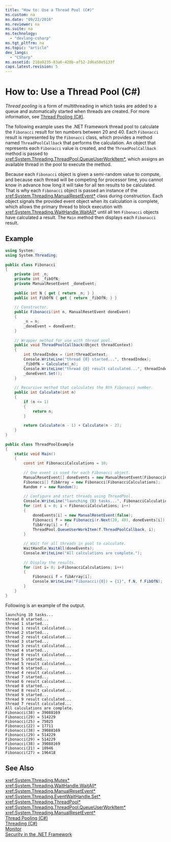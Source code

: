 ```yaml
---
title: "How to: Use a Thread Pool (C#)"
ms.custom: na
ms.date: "09/22/2016"
ms.reviewer: na
ms.suite: na
ms.technology: 
  - "devlang-csharp"
ms.tgt_pltfrm: na
ms.topic: "article"
dev_langs: 
  - "CSharp"
ms.assetid: 210a9235-83a6-420b-af52-2d6a58e5133f
caps.latest.revision: 5
---
```

# How to: Use a Thread Pool (C#)
*Thread pooling* is a form of multithreading in which tasks are added to a queue and automatically started when threads are created. For more information, see [Thread Pooling (C#)](../VS_csharp/thread-pooling--csharp-.md).  
  
 The following example uses the .NET Framework thread pool to calculate the `Fibonacci` result for ten numbers between 20 and 40. Each `Fibonacci` result is represented by the `Fibonacci` class, which provides a method named `ThreadPoolCallback` that performs the calculation. An object that represents each `Fibonacci` value is created, and the `ThreadPoolCallback` method is passed to <xref:System.Threading.ThreadPool.QueueUserWorkItem*>, which assigns an available thread in the pool to execute the method.  
  
 Because each `Fibonacci` object is given a semi-random value to compute, and because each thread will be competing for processor time, you cannot know in advance how long it will take for all ten results to be calculated. That is why each `Fibonacci` object is passed an instance of the <xref:System.Threading.ManualResetEvent*> class during construction. Each object signals the provided event object when its calculation is complete, which allows the primary thread to block execution with <xref:System.Threading.WaitHandle.WaitAll*> until all ten `Fibonacci` objects have calculated a result. The `Main` method then displays each `Fibonacci` result.  
  
## Example  
  
```c#  
using System;  
using System.Threading;  
  
public class Fibonacci  
{  
    private int _n;  
    private int _fibOfN;  
    private ManualResetEvent _doneEvent;  
  
    public int N { get { return _n; } }  
    public int FibOfN { get { return _fibOfN; } }  
  
    // Constructor.  
    public Fibonacci(int n, ManualResetEvent doneEvent)  
    {  
        _n = n;  
        _doneEvent = doneEvent;  
    }  
  
    // Wrapper method for use with thread pool.  
    public void ThreadPoolCallback(Object threadContext)  
    {  
        int threadIndex = (int)threadContext;  
        Console.WriteLine("thread {0} started...", threadIndex);  
        _fibOfN = Calculate(_n);  
        Console.WriteLine("thread {0} result calculated...", threadIndex);  
        _doneEvent.Set();  
    }  
  
    // Recursive method that calculates the Nth Fibonacci number.  
    public int Calculate(int n)  
    {  
        if (n <= 1)  
        {  
            return n;  
        }  
  
        return Calculate(n - 1) + Calculate(n - 2);  
    }  
}  
  
public class ThreadPoolExample  
{  
    static void Main()  
    {  
        const int FibonacciCalculations = 10;  
  
        // One event is used for each Fibonacci object.  
        ManualResetEvent[] doneEvents = new ManualResetEvent[FibonacciCalculations];  
        Fibonacci[] fibArray = new Fibonacci[FibonacciCalculations];  
        Random r = new Random();  
  
        // Configure and start threads using ThreadPool.  
        Console.WriteLine("launching {0} tasks...", FibonacciCalculations);  
        for (int i = 0; i < FibonacciCalculations; i++)  
        {  
            doneEvents[i] = new ManualResetEvent(false);  
            Fibonacci f = new Fibonacci(r.Next(20, 40), doneEvents[i]);  
            fibArray[i] = f;  
            ThreadPool.QueueUserWorkItem(f.ThreadPoolCallback, i);  
        }  
  
        // Wait for all threads in pool to calculate.  
        WaitHandle.WaitAll(doneEvents);  
        Console.WriteLine("All calculations are complete.");  
  
        // Display the results.  
        for (int i= 0; i<FibonacciCalculations; i++)  
        {  
            Fibonacci f = fibArray[i];  
            Console.WriteLine("Fibonacci({0}) = {1}", f.N, f.FibOfN);  
        }  
    }  
}  
```  
  
 Following is an example of the output.  
  
```  
launching 10 tasks...  
thread 0 started...  
thread 1 started...  
thread 1 result calculated...  
thread 2 started...  
thread 2 result calculated...  
thread 3 started...  
thread 3 result calculated...  
thread 4 started...  
thread 0 result calculated...  
thread 5 started...  
thread 5 result calculated...  
thread 6 started...  
thread 4 result calculated...  
thread 7 started...  
thread 6 result calculated...  
thread 8 started...  
thread 8 result calculated...  
thread 9 started...  
thread 9 result calculated...  
thread 7 result calculated...  
All calculations are complete.  
Fibonacci(38) = 39088169  
Fibonacci(29) = 514229  
Fibonacci(25) = 75025  
Fibonacci(22) = 17711  
Fibonacci(38) = 39088169  
Fibonacci(29) = 514229  
Fibonacci(29) = 514229  
Fibonacci(38) = 39088169  
Fibonacci(21) = 10946  
Fibonacci(27) = 196418  
```  
  
## See Also  
 <xref:System.Threading.Mutex*>   
 <xref:System.Threading.WaitHandle.WaitAll*>   
 <xref:System.Threading.ManualResetEvent*>   
 <xref:System.Threading.EventWaitHandle.Set*>   
 <xref:System.Threading.ThreadPool*>   
 <xref:System.Threading.ThreadPool.QueueUserWorkItem*>   
 <xref:System.Threading.ManualResetEvent*>   
 [Thread Pooling (C#)](../VS_csharp/thread-pooling--csharp-.md)   
 [Threading (C#)](../VS_csharp/threading--csharp-.md)   
 [Monitor](assetId:///33fe4aef-b44b-42fd-9e72-c908e39e75db)   
 [Security in the .NET Framework](assetId:///9a9621d7-8883-4a4f-a874-65e8e09e20a6)